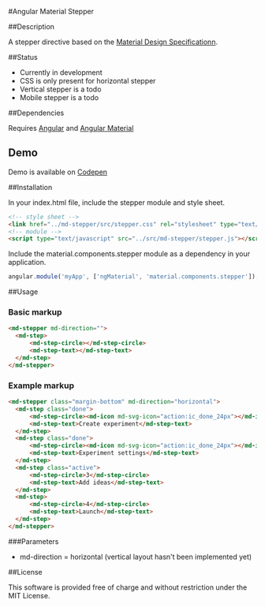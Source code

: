 #Angular Material Stepper

##Description

A stepper directive based on the [Material Design Specificationn](https://www.google.com/design/spec/components/steppers.html).


##Status

* Currently in development
* CSS is only present for horizontal stepper
* Vertical stepper is a todo
* Mobile stepper is a todo

##Dependencies 

Requires [Angular](https://github.com/angular/angular) and [Angular Material](https://github.com/angular/material)

## Demo

Demo is available on [Codepen](http://codepen.io/richshaw/pen/dGzorx)

##Installation

In your index.html file, include the stepper module and style sheet.

```html
<!-- style sheet -->
<link href="../md-stepper/src/stepper.css" rel="stylesheet" type="text/css"/>
<!-- module -->
<script type="text/javascript" src="../src/md-stepper/stepper.js"></script>
```

Include the material.components.stepper module as a dependency in your application.

```javascript
angular.module('myApp', ['ngMaterial', 'material.components.stepper']);
```

##Usage

### Basic markup

```html
<md-stepper md-direction="">
  <md-step>
      <md-step-circle></md-step-circle>
      <md-step-text></md-step-text>
  </md-step>
</md-stepper>
```

### Example markup
```html
<md-stepper class="margin-bottom" md-direction="horizontal">
  <md-step class="done">
      <md-step-circle><md-icon md-svg-icon="action:ic_done_24px"></md-icon></md-step-circle>
      <md-step-text>Create experiment</md-step-text>
  </md-step>
  <md-step class="done">
      <md-step-circle><md-icon md-svg-icon="action:ic_done_24px"></md-icon></md-step-circle>
      <md-step-text>Experiment settings</md-step-text>
  </md-step>
  <md-step class="active">
      <md-step-circle>3</md-step-circle>
      <md-step-text>Add ideas</md-step-text>
  </md-step>
  <md-step>
      <md-step-circle>4</md-step-circle>
      <md-step-text>Launch</md-step-text>
  </md-step>
</md-stepper>
```

###Parameters

* md-direction = horizontal (vertical layout hasn't been implemented yet)

##License

This software is provided free of charge and without restriction under the MIT License.